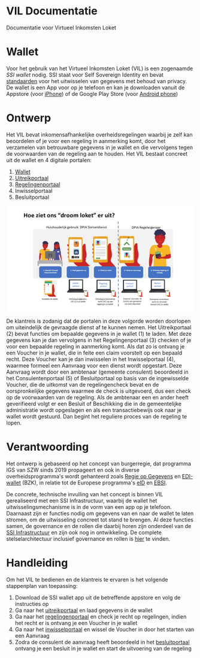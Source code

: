 # VIL Documentatie

 Documentatie voor Virtueel Inkomsten Loket

# Wallet

Voor het gebruik van het Virtueel Inkomsten Loket (VIL) is een zogenaamde *SSI* *wallet* nodig. SSI staat voor Self Sovereign Identity en bevat [standaarden](https://www.w3.org/TR/vc-data-model/ "W3C DID en Verifiable Credentials") voor het uitwisselen van gegevens met behoud van privacy. De wallet is een App voor op je telefoon en kan je downloaden vanuit de Appstore (voor [iPhone](https://apps.apple.com/sa/app/sovrhd/id1571101544 "SSI wallet")) of de Google Play Store (voor [Android phone](https://play.google.com/store/apps/details?id=com.ovrhd.sovrhd "sovrhd app"))

# Ontwerp

Het VIL bevat inkomensafhankelijke overheidsregelingen waarbij je zelf kan beoordelen of je voor een regeling in aanmerking komt, door het verzamelen van betrouwbare gegevens in je wallet en die vervolgens tegen de voorwaarden van de regeling aan te houden. Het VIL bestaat concreet uit de wallet en 4 digitale portalen:

1. [Wallet](wallet.md)
2. [Uitreikportaal](ontwerp/uitreikportaal.md)
3. [Regelingenportaal](ontwerp/regelingenportaal.md)
4. Inwisselportaal
5. Besluitportaal

![Droomloket](docs/assets/1682425174085.png)

De klantreis is zodanig dat de portalen in deze volgorde worden doorlopen om uiteindelijk de gevraagde dienst af te kunnen nemen. Het Uitreikportaal (2) bevat functies om bepaalde gegevens in je wallet (1) te laden. Met deze gegevens kan je dan vervolgens in het Regelingenportaal (3) checken of je voor een bepaalde regeling in aanmerking komt. Als dat zo is ontvang je een Voucher in je wallet, die in feite een claim voorstelt op een bepaald recht. Deze Voucher kan je dan inwisselen in het Inwisselportaal (4), waarmee formeel een Aanvraag voor een dienst wordt opgestart. Deze Aanvraag wordt door een ambtenaar (gemeente consulent) beoordeeld in het Consulentenportaal (5) of Besluitportaal op basis van de ingewisselde Voucher, die de uitkomst van de regelingencheck bevat en de oorspronkelijke gegevens waarmee de check is uitgevoerd, dus een check op de voorwaarden van de regeling. Als de ambtenaar een en ander heeft geverifieerd volgt er een Besluit of Beschikking die in de gemeentelijke administratie wordt opgeslagen en als een transactiebewijs ook naar je wallet wordt gestuurd. Dan begint het reguliere proces van de regeling te lopen.

# Verantwoording

Het ontwerp is gebaseerd op het concept van burgerregie, dat programma IGS van SZW sinds 2019 propageert en ook in diverse overheidsprogramma's wordt gehanteerd zoals [Regie op Gegevens](https://www.digitaleoverheid.nl/overzicht-van-alle-onderwerpen/regie-op-gegevens/) en [EDI-wallet](https://edi.pleio.nl/) (BZK), in relatie tot de Europese programma's [eID](https://commission.europa.eu/strategy-and-policy/priorities-2019-2024/europe-fit-digital-age/european-digital-identity_nl) en [EBSI](https://ec.europa.eu/digital-building-blocks/wikis/display/EBSI/Home).

De concrete, technische invulling van het concept is binnen VIL gerealiseerd met een SSI Infrastructuur, waarbij de wallet het uitwisselingsmechanisme is in de vorm van een app op je telefoon. Daarnaast zijn er functies nodig om gegevens van en naar de wallet te laten stromen, om de uitwisseling concreet tot stand te brengen. Al deze functies samen, de governance en de rollen die daarbij horen zijn onderdeel van de [SSI Infrastructuur](https://innovatie-gegevens-socialezaken.github.io/igs/ssi.html) en zijn ook nog in ontwikkeling. De complete stelselarchitectuur inclusief governance en rollen is [hier](https://stelsel-architectuur.twi-programma.nl/ "Stelselarchitectuur") te vinden.

# Handleiding

Om het VIL te bedienen en de klantreis te ervaren is het volgende stappenplan van toepassing:

1. Download de SSI wallet app uit de betreffende appstore en volg de instructies op
2. Ga naar het [uitreikportaal](https://uitreikportaal.nl) en laad gegevens in de wallet
3. Ga naar het [regelingenportaal](https://regelingenportaal.nl) en check je recht op regelingen, indien het recht er is ontvang je een Voucher in je wallet
4. Ga naar het [inwisselportaal](https://inwisselportaal.nl) en wissel de Voucher in door het starten van een Aanvraag
5. Zodra de consulent de aanvraag heeft beoordeeld in het [besluitportaal](https://besluitportaal.nl) ontvang je een besluit in je wallet en start de uitvoering van de regeling
